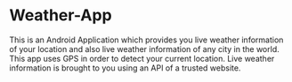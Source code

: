 # Weather-App
This is an Android Application which provides you live weather information of your location and also live weather information of any city in the world. 
This app uses GPS in order to detect your current location.
Live weather information is brought to you using an API of a trusted website.
